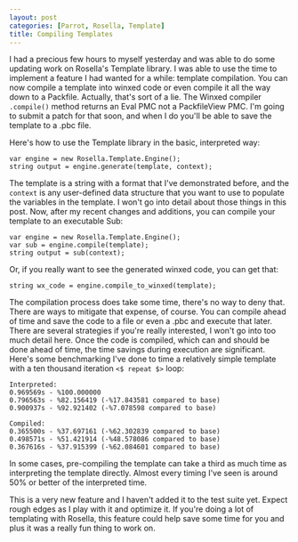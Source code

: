 ```yaml
---
layout: post
categories: [Parrot, Rosella, Template]
title: Compiling Templates
---
```


I had a precious few hours to myself yesterday and was able to do some updating
work on Rosella's Template library. I was able to use the time to implement a
feature I had wanted for a while: template compilation. You can now compile a
template into winxed code or even compile it all the way down to a Packfile.
Actually, that's sort of a lie. The Winxed compiler `.compile()` method returns
an Eval PMC not a PackfileView PMC. I'm going to submit a patch for that soon,
and when I do you'll be able to save the template to a .pbc file.

Here's how to use the Template library in the basic, interpreted way:

    var engine = new Rosella.Template.Engine();
    string output = engine.generate(template, context);

The template is a string with a format that I've demonstrated before, and the
`context` is any user-defined data structure that you want to use to populate
the variables in the template. I won't go into detail about those things in this
post. Now, after my recent changes and additions, you can compile your template
to an executable Sub:

    var engine = new Rosella.Template.Engine();
    var sub = engine.compile(template);
    string output = sub(context);

Or, if you really want to see the generated winxed code, you can get that:

    string wx_code = engine.compile_to_winxed(template);

The compilation process does take some time, there's no way to deny that. There
are ways to mitigate that expense, of course. You can compile ahead of time and
save the code to a file or even a .pbc and execute that later. There are several
strategies if you're really interested, I won't go into too much detail here.
Once the code is compiled, which can and should be done ahead of time, the time
savings during execution are significant. Here's some benchmarking I've done
to time a relatively simple template with a ten thousand iteration
`<$ repeat $>` loop:

    Interpreted:
    0.969569s - %100.000000
    0.796563s - %82.156419 (-%17.843581 compared to base)
    0.900937s - %92.921402 (-%7.078598 compared to base)

    Compiled:
    0.365500s - %37.697161 (-%62.302839 compared to base)
    0.498571s - %51.421914 (-%48.578086 compared to base)
    0.367616s - %37.915399 (-%62.084601 compared to base)

In some cases, pre-compiling the template can take a third as much time as
interpreting the template directly. Almost every timing I've seen is around 50%
or better of the interpreted time.

This is a very new feature and I haven't added it to the test suite yet. Expect
rough edges as I play with it and optimize it. If you're doing a lot of
templating with Rosella, this feature could help save some time for you and plus
it was a really fun thing to work on.
